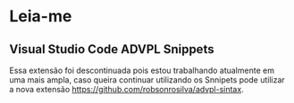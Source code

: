 # Leia-me
## Visual Studio Code ADVPL Snippets

Essa extensão foi descontinuada pois estou trabalhando atualmente em uma mais ampla, caso queira continuar utilizando os Snnipets pode utilizar a nova extensão https://github.com/robsonrosilva/advpl-sintax.